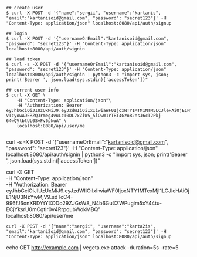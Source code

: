 ```
## create user 
$ curl -X POST -d '{"name":"sergii", "username":"kartanis", "email":"kartanisoid@gmail.com", "password": "secret123"}' -H "Content-Type: application/json" localhost:8080/api/auth/signup

## login
$ curl -X POST -d '{"usernameOrEmail":"kartanisoid@gmail.com", "password": "secret123"}' -H "Content-Type: application/json" localhost:8080/api/auth/signin

## load token
$ curl -s -X POST -d '{"usernameOrEmail":"kartanisoid@gmail.com", "password": "secret123"}' -H "Content-Type: application/json" localhost:8080/api/auth/signin | python3 -c "import sys, json; print('Bearer ', json.load(sys.stdin)['accessToken'])"

## current user info
$ curl -X GET \
    -H "Content-Type: application/json"\
    -H "Authorization: Bearer  eyJhbGciOiJIUzUxMiJ9.eyJzdWIiOiIxIiwiaWF0IjoxNTY1MTM1NTM5LCJleHAiOjE1NjU3NDAzMzl9.2wPwR-VTzyowADERZQJrmeg4vuLzT0DL7xZiW5_5lOwm1rTBT4Gzo82nsJ6cT2Pkj-64wQVlbtUL0SyFv6pkuA" \
    localhost:8080/api/user/me


``` 

curl -s -X POST -d '{"usernameOrEmail":"kartanisoid@gmail.com", "password": "secret123"}' -H "Content-Type: application/json" localhost:8080/api/auth/signin | python3 -c "import sys, json; print('Bearer ', json.load(sys.stdin)['accessToken'])"

curl -X GET \
    -H "Content-Type: application/json"\
    -H "Authorization: Bearer  eyJhbGciOiJIUzUxMiJ9.eyJzdWIiOiIxIiwiaWF0IjoxNTY1MTcxMjI1LCJleHAiOjE1NjU3NzYwMjV9.sdTcC4-996fJ6onXRDYtYXODo29ZJGsW8_N4b6GuXZWPugim5xY44tu-ECjYksrU0mCgtir0v4RrpqubWokMBQ" \
    localhost:8080/api/user/me
    
    curl -X POST -d '{"name":"sergii", "username":"karta2is", "email":"kartani2oid@gmail.com", "password": "secret123"}' -H "Content-Type: application/json" localhost:8080/api/auth/signup
    
    
echo GET http://example.com | vegeta.exe attack -duration=5s -rate=5